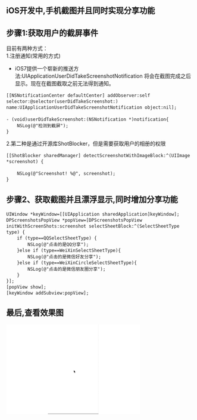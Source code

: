 iOS开发中,手机截图并且同时实现分享功能
---------------------------------

步骤1:获取用户的截屏事件
---------------------------------

目前有两种方式：</br>
1.注册通知(常用的方式)  
* iOS7提供一个崭新的推送方法:UIApplicationUserDidTakeScreenshotNotification 将会在截图完成之后显示。现在在截图截取之前无法得到通知。</br>

~~~
[[NSNotificationCenter defaultCenter] addObserver:self selector:@selector(userDidTakeScreenshot:) name:UIApplicationUserDidTakeScreenshotNotification object:nil];

- (void)userDidTakeScreenshot:(NSNotification *)notification{
    NSLog(@"检测到截屏");
}
~~~

2.第二种是通过开源库ShotBlocker，但是需要获取用户的相册的权限

~~~
[[ShotBlocker sharedManager] detectScreenshotWithImageBlock:^(UIImage *screenshot) {

    NSLog(@"Screenshot! %@", screenshot);
}
~~~

步骤2、获取截图并且漂浮显示,同时增加分享功能</br>
---------------------------------

~~~
UIWindow *keyWindow=[[UIApplication sharedApplication]keyWindow];
DPScreenshotsPopView *popView=[DPScreenshotsPopView initWithScreenShots:screenshot selectSheetBlock:^(SelectSheetType type) {
    if (type==QQSelectSheetType) {
        NSLog(@"点击的是QQ分享");
    }else if (type==WeiXinSelectSheetType){
        NSLog(@"点击的是微信好友分享");
    }else if (type==WeiXinCircleSelectSheetType){
        NSLog(@"点击的是微信朋友圈分享");
    }
}];
[popView show];
[keyWindow addSubview:popView];
~~~

最后,查看效果图
---------------------------------
![效果图](/ziji.gif)

